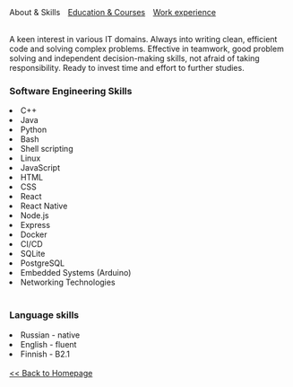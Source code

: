 <html>
    <head>
        <meta charset="UTF-8">
        <style>
            .info {
                margin-right: 10px;
            }
            a {
                text-decoration: underline;
            }
        </style>
    </head>
    <body>
        <span class="info">About & Skills</span>
        <a class="info" href="https://lozhkiniurii.github.io/education">Education & Courses</a>
        <a class="info" href="https://lozhkiniurii.github.io/experience">Work experience</a>
        <br/><br/>
        <p>
            A keen interest in various IT domains. Always into writing clean, efficient code and solving complex problems. Effective in teamwork, good problem solving and independent decision-making skills, not afraid of taking responsibility. Ready to invest time and effort to further studies.
        </p>
        <!-- <p>In between coding I like fishing with spinning tackle, cross-country skiing, table tennis and videogames.</p> -->
        <h3>Software Engineering Skills</h3>
            <li>C++</li>
            <li>Java</li>
            <li>Python</li>
            <li>Bash</li>
            <li>Shell scripting</li>
            <li>Linux</li>
            <li>JavaScript</li>
            <li>HTML</li>
            <li>CSS</li>
            <li>React</li>
            <li>React Native</li>
            <li>Node.js</li>
            <li>Express</li>
            <li>Docker</li>
            <li>CI/CD</li>
            <li>SQLite</li>
            <li>PostgreSQL</li>
            <li>Embedded Systems (Arduino)</li>
            <li>Networking Technologies</li>
        <br/>
        <h3>Language skills</h3>
            <li>Russian - native</li>
            <li>English - fluent</li>
            <li>Finnish - B2.1</li>
        <br/>
        <a href="https://lozhkiniurii.github.io"><< Back to Homepage</a>
    </body>
</html>
